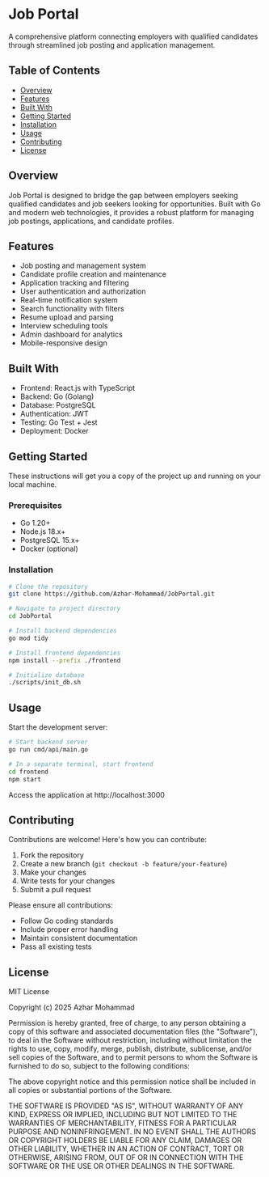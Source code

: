 # Job Portal

A comprehensive platform connecting employers with qualified candidates through streamlined job posting and application management.

## Table of Contents

- [Overview](#overview)
- [Features](#features)
- [Built With](#built-with)
- [Getting Started](#getting-started)
- [Installation](#installation)
- [Usage](#usage)
- [Contributing](#contributing)
- [License](#license)

## Overview

Job Portal is designed to bridge the gap between employers seeking qualified candidates and job seekers looking for opportunities. Built with Go and modern web technologies, it provides a robust platform for managing job postings, applications, and candidate profiles.

## Features

* Job posting and management system
* Candidate profile creation and maintenance
* Application tracking and filtering
* User authentication and authorization
* Real-time notification system
* Search functionality with filters
* Resume upload and parsing
* Interview scheduling tools
* Admin dashboard for analytics
* Mobile-responsive design

## Built With

* Frontend: React.js with TypeScript
* Backend: Go (Golang)
* Database: PostgreSQL
* Authentication: JWT
* Testing: Go Test + Jest
* Deployment: Docker

## Getting Started

These instructions will get you a copy of the project up and running on your local machine.

### Prerequisites

* Go 1.20+
* Node.js 18.x+
* PostgreSQL 15.x+
* Docker (optional)

### Installation

```bash
# Clone the repository
git clone https://github.com/Azhar-Mohammad/JobPortal.git

# Navigate to project directory
cd JobPortal

# Install backend dependencies
go mod tidy

# Install frontend dependencies
npm install --prefix ./frontend

# Initialize database
./scripts/init_db.sh
```

## Usage

Start the development server:

```bash
# Start backend server
go run cmd/api/main.go

# In a separate terminal, start frontend
cd frontend
npm start
```

Access the application at http://localhost:3000

## Contributing

Contributions are welcome! Here's how you can contribute:

1. Fork the repository
2. Create a new branch (`git checkout -b feature/your-feature`)
3. Make your changes
4. Write tests for your changes
5. Submit a pull request

Please ensure all contributions:
- Follow Go coding standards
- Include proper error handling
- Maintain consistent documentation
- Pass all existing tests

## License

MIT License

Copyright (c) 2025 Azhar Mohammad

Permission is hereby granted, free of charge, to any person obtaining a copy
of this software and associated documentation files (the "Software"), to deal
in the Software without restriction, including without limitation the rights
to use, copy, modify, merge, publish, distribute, sublicense, and/or sell
copies of the Software, and to permit persons to whom the Software is
furnished to do so, subject to the following conditions:

The above copyright notice and this permission notice shall be included in all
copies or substantial portions of the Software.

THE SOFTWARE IS PROVIDED "AS IS", WITHOUT WARRANTY OF ANY KIND, EXPRESS OR
IMPLIED, INCLUDING BUT NOT LIMITED TO THE WARRANTIES OF MERCHANTABILITY,
FITNESS FOR A PARTICULAR PURPOSE AND NONINFRINGEMENT. IN NO EVENT SHALL THE
AUTHORS OR COPYRIGHT HOLDERS BE LIABLE FOR ANY CLAIM, DAMAGES OR OTHER
LIABILITY, WHETHER IN AN ACTION OF CONTRACT, TORT OR OTHERWISE, ARISING FROM,
OUT OF OR IN CONNECTION WITH THE SOFTWARE OR THE USE OR OTHER DEALINGS IN THE
SOFTWARE.

